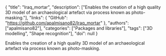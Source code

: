 {
  "title": "Iraq_mortar",
  "description": ["Enables the creation of a high quality 3D model of an archaeological artefact via process known as photo-masking."],
  "links": {
    "GitHub": "https://github.com/apalmisano82/Iraq_mortar"
  },
  "authors": ["apalmisano82"],
  "categories": ["Packages and libraries"],
  "tags": ["3D modelling", "Shape recognition"],
  "doi": null
}

<!-- Generated by csv2md.R – do not edit by hand -->

Enables the creation of a high quality 3D model of an archaeological artefact via process known as photo-masking.